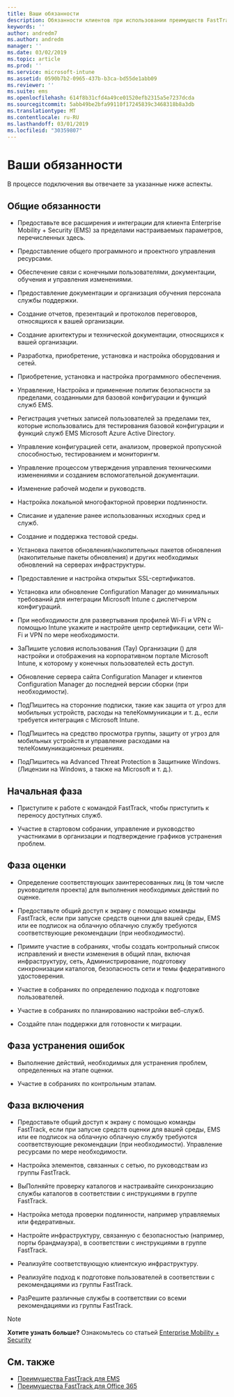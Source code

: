 ```yaml
---
title: Ваши обязанности
description: Обязанности клиентов при использовании преимуществ FastTrack Center
keywords: ''
author: andredm7
ms.author: andredm
manager: ''
ms.date: 03/02/2019
ms.topic: article
ms.prod: ''
ms.service: microsoft-intune
ms.assetid: 0590b7b2-0965-437b-b3ca-bd55de1abb09
ms.reviewer: ''
ms.suite: ems
ms.openlocfilehash: 614f8b31cfd4a49ce01520efb2315a5e7237dcda
ms.sourcegitcommit: 5abb49be2bfa99110f17245839c3468318b8a3db
ms.translationtype: MT
ms.contentlocale: ru-RU
ms.lasthandoff: 03/01/2019
ms.locfileid: "30359807"
---
```

# <a name="your-responsibilities"></a>Ваши обязанности

В процессе подключения вы отвечаете за указанные ниже аспекты.

## <a name="general-responsibilities"></a>Общие обязанности

-   Предоставьте все расширения и интеграции для клиента Enterprise Mobility + Security (EMS) за пределами настраиваемых параметров, перечисленных здесь.

-   Предоставление общего программного и проектного управления ресурсами.

-   Обеспечение связи с конечными пользователями, документации, обучения и управления изменениями.

-   Предоставление документации и организация обучения персонала службы поддержки.

-   Создание отчетов, презентаций и протоколов переговоров, относящихся к вашей организации.

-   Создание архитектуры и технической документации, относящихся к вашей организации.

-   Разработка, приобретение, установка и настройка оборудования и сетей.

-   Приобретение, установка и настройка программного обеспечения.

-   Управление, Настройка и применение политик безопасности за пределами, созданными для базовой конфигурации и функций служб EMS.

-   Регистрация учетных записей пользователей за пределами тех, которые использовались для тестирования базовой конфигурации и функций служб EMS Microsoft Azure Active Directory.

-   Управление конфигурацией сети, анализом, проверкой пропускной способностью, тестированием и мониторингм.

-   Управление процессом утверждения управления техническими изменениями и созданием вспомогательной документации.

-   Изменение рабочей модели и руководств.

-   Настройка локальной многофакторной проверки подлинности.

-   Списание и удаление ранее использованных исходных сред и служб.

-   Создание и поддержка тестовой среды.

-   Установка пакетов обновления/накопительных пакетов обновления (накопительные пакеты обновления) и других необходимых обновлений на серверах инфраструктуры.

-   Предоставление и настройка открытых SSL-сертификатов.

-   Установка или обновление Configuration Manager до минимальных требований для интеграции Microsoft Intune с диспетчером конфигураций.

-   При необходимости для развертывания профилей Wi-Fi и VPN с помощью Intune укажите и настройте центр сертификации, сети Wi-Fi и VPN по мере необходимости.

-   ЗаПишите условия использования (Тау) Организации () для настройки и отображения на корпоративном портале Microsoft Intune, к которому у конечных пользователей есть доступ.

-   Обновление сервера сайта Configuration Manager и клиентов Configuration Manager до последней версии сборки (при необходимости).

-   ПодПишитесь на сторонние подписки, такие как защита от угроз для мобильных устройств, расходы на телеКоммуникации и т. д., если требуется интеграция с Microsoft Intune.

-   ПодПишитесь на средство просмотра группы, защиту от угроз для мобильных устройств и управление расходами на телеКоммуникационных решениях.

-   ПодПишитесь на Advanced Threat Protection в Защитнике Windows. (Лицензии на Windows, а также на Microsoft и т. д.).

## <a name="initiate-phase"></a>Начальная фаза

-   Приступите к работе с командой FastTrack, чтобы приступить к переносу доступных служб.

-   Участие в стартовом собрании, управление и руководство участниками в организации и подтверждение графиков устранения проблем.

## <a name="assess-phase"></a>Фаза оценки

-   Определение соответствующих заинтересованных лиц (в том числе руководителя проекта) для выполнения необходимых действий по оценке.

-   Предоставьте общий доступ к экрану с помощью команды FastTrack, если при запуске средств оценки для вашей среды, EMS или ее подписок на облачную облачную службу требуются соответствующие рекомендации (при необходимости).

-   Примите участие в собраниях, чтобы создать контрольный список исправлений и внести изменения в общий план, включая инфраструктуру, сеть, Администрирование, подготовку синхронизации каталогов, безопасность сети и темы федеративного удостоверения.

-   Участие в собраниях по определению подхода к подготовке пользователей.

-   Участие в собраниях по планированию настройки веб-служб.

-   Создайте план поддержки для готовности к миграции.

## <a name="remediate-phase"></a>Фаза устранения ошибок

-   Выполнение действий, необходимых для устранения проблем, определенных на этапе оценки.

-   Участие в собраниях по контрольным этапам.

## <a name="enable-phase"></a>Фаза включения

-   Предоставьте общий доступ к экрану с помощью команды FastTrack, если при запуске средств оценки для вашей среды, EMS или ее подписок на облачную облачную службу требуются соответствующие рекомендации (при необходимости). Управление ресурсами по мере необходимости.

-   Настройка элементов, связанных с сетью, по руководствам из группы FastTrack.

-   ВыПолняйте проверку каталогов и настраивайте синхронизацию службы каталогов в соответствии с инструкциями в группе FastTrack.

-   Настройка метода проверки подлинности, например управляемых или федеративных. 

-   Настройте инфраструктуру, связанную с безопасностью (например, порты брандмауэра), в соответствии с инструкциями в группе FastTrack.

-   Реализуйте соответствующую клиентскую инфраструктуру.

-   Реализуйте подход к подготовке пользователей в соответствии с рекомендациями из группы FastTrack.

-   РазРешите различные службы в соответствии со всеми рекомендациями из группы FastTrack.

> [!NOTE]
> **Хотите узнать больше?** Ознакомьтесь со статьей [Enterprise Mobility + Security](https://www.microsoft.com/en-us/cloud-platform/enterprise-mobility)

## <a name="see-also"></a>См. также

- [Преимущества FastTrack для EMS](EMS-fasttrack-benefit-for-EMS.md)
- [Преимущества FastTrack для Office 365](O365-fasttrack-benefit-for-office-365.md)

